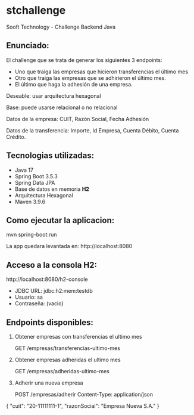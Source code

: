 # stchallenge
Sooft Technology - Challenge Backend Java
## Enunciado:
El challenge que se trata de generar los siguientes 3 endpoints:
- Uno que traiga las empresas que hicieron transferencias el último mes
- Otro que traiga las empresas que se adhirieron el último mes.
- El último que haga la adhesión de una empresa.
  
Deseable: usar arquitectura hexagonal

Base: puede usarse relacional o no relacional

Datos de la empresa: CUIT, Razón Social, Fecha Adhesión

Datos de la transferencia: Importe, Id Empresa, Cuenta Débito, Cuenta Crédito.


## Tecnologias utilizadas:
- Java 17
- Spring Boot 3.5.3
- Spring Data JPA
- Base de datos en memoria **H2**
- Arquitectura Hexagonal
- Maven 3.9.6

## Como ejecutar la aplicacion:
  mvn spring-boot:run

La app quedara levantada en: http://localhost:8080

## Acceso a la consola H2:
http://localhost:8080/h2-console

- JDBC URL: jdbc:h2:mem:testdb
- Usuario: sa
- Contraseña: (vacio)

## Endpoints disponibles:
1. Obtener empresas con transferencias el ultimo mes

   GET /empresas/transferencias-ultimo-mes

2. Obtener empresas adheridas el ultimo mes

   GET /empresas/adheridas-ultimo-mes

3. Adherir una nueva empresa

   POST /empresas/adherir
   Content-Type: application/json
  
 {
    "cuit": "20-11111111-1",
    "razonSocial": "Empresa Nueva S.A."
  }


